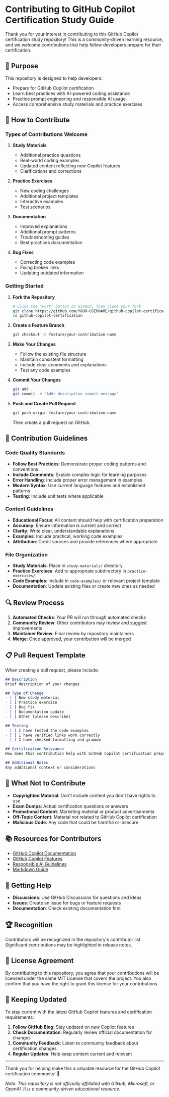 # Contributing to GitHub Copilot Certification Study Guide

Thank you for your interest in contributing to this GitHub Copilot certification study repository! This is a community-driven learning resource, and we welcome contributions that help fellow developers prepare for their certification.

## 🎯 Purpose

This repository is designed to help developers:
- Prepare for GitHub Copilot certification
- Learn best practices with AI-powered coding assistance
- Practice prompt engineering and responsible AI usage
- Access comprehensive study materials and practice exercises

## 🤝 How to Contribute

### Types of Contributions Welcome

1. **Study Materials**
   - Additional practice questions
   - Real-world coding examples
   - Updated content reflecting new Copilot features
   - Clarifications and corrections

2. **Practice Exercises**
   - New coding challenges
   - Additional project templates
   - Interactive examples
   - Test scenarios

3. **Documentation**
   - Improved explanations
   - Additional prompt patterns
   - Troubleshooting guides
   - Best practices documentation

4. **Bug Fixes**
   - Correcting code examples
   - Fixing broken links
   - Updating outdated information

### Getting Started

1. **Fork the Repository**
   ```bash
   # Click the "Fork" button on GitHub, then clone your fork
   git clone https://github.com/YOUR-USERNAME/github-copilot-certification.git
   cd github-copilot-certification
   ```

2. **Create a Feature Branch**
   ```bash
   git checkout -b feature/your-contribution-name
   ```

3. **Make Your Changes**
   - Follow the existing file structure
   - Maintain consistent formatting
   - Include clear comments and explanations
   - Test any code examples

4. **Commit Your Changes**
   ```bash
   git add .
   git commit -m "Add: descriptive commit message"
   ```

5. **Push and Create Pull Request**
   ```bash
   git push origin feature/your-contribution-name
   ```
   Then create a pull request on GitHub.

## 📝 Contribution Guidelines

### Code Quality Standards

- **Follow Best Practices**: Demonstrate proper coding patterns and conventions
- **Include Comments**: Explain complex logic for learning purposes
- **Error Handling**: Include proper error management in examples
- **Modern Syntax**: Use current language features and established patterns
- **Testing**: Include unit tests where applicable

### Content Guidelines

- **Educational Focus**: All content should help with certification preparation
- **Accuracy**: Ensure information is current and correct
- **Clarity**: Write clear, understandable explanations
- **Examples**: Include practical, working code examples
- **Attribution**: Credit sources and provide references where appropriate

### File Organization

- **Study Materials**: Place in `study-materials/` directory
- **Practice Exercises**: Add to appropriate subdirectory in `practice-exercises/`
- **Code Examples**: Include in `code-examples/` or relevant project template
- **Documentation**: Update existing files or create new ones as needed

## 🔍 Review Process

1. **Automated Checks**: Your PR will run through automated checks
2. **Community Review**: Other contributors may review and suggest improvements
3. **Maintainer Review**: Final review by repository maintainers
4. **Merge**: Once approved, your contribution will be merged

## 📋 Pull Request Template

When creating a pull request, please include:

```markdown
## Description
Brief description of your changes

## Type of Change
- [ ] New study material
- [ ] Practice exercise
- [ ] Bug fix
- [ ] Documentation update
- [ ] Other (please describe)

## Testing
- [ ] I have tested the code examples
- [ ] I have verified links work correctly
- [ ] I have checked formatting and grammar

## Certification Relevance
How does this contribution help with GitHub Copilot certification preparation?

## Additional Notes
Any additional context or considerations
```

## 🚫 What Not to Contribute

- **Copyrighted Material**: Don't include content you don't have rights to use
- **Exam Dumps**: Actual certification questions or answers
- **Promotional Content**: Marketing material or product advertisements
- **Off-Topic Content**: Material not related to GitHub Copilot certification
- **Malicious Code**: Any code that could be harmful or insecure

## 📚 Resources for Contributors

- [GitHub Copilot Documentation](https://docs.github.com/en/copilot)
- [GitHub Copilot Features](https://github.com/features/copilot)
- [Responsible AI Guidelines](https://github.com/microsoft/responsible-ai-guidelines)
- [Markdown Guide](https://www.markdownguide.org/)

## 💬 Getting Help

- **Discussions**: Use GitHub Discussions for questions and ideas
- **Issues**: Create an issue for bugs or feature requests
- **Documentation**: Check existing documentation first

## 🏆 Recognition

Contributors will be recognized in the repository's contributor list. Significant contributions may be highlighted in release notes.

## 📄 License Agreement

By contributing to this repository, you agree that your contributions will be licensed under the same MIT License that covers the project. You also confirm that you have the right to grant this license for your contributions.

## 🔄 Keeping Updated

To stay current with the latest GitHub Copilot features and certification requirements:

1. **Follow GitHub Blog**: Stay updated on new Copilot features
2. **Check Documentation**: Regularly review official documentation for changes
3. **Community Feedback**: Listen to community feedback about certification changes
4. **Regular Updates**: Help keep content current and relevant

---

Thank you for helping make this a valuable resource for the GitHub Copilot certification community! 🚀

*Note: This repository is not officially affiliated with GitHub, Microsoft, or OpenAI. It is a community-driven educational resource.*
